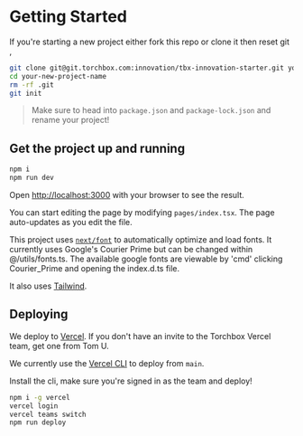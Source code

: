 # Getting Started

If you're starting a new project either fork this repo or clone it then reset git ,

```bash
git clone git@git.torchbox.com:innovation/tbx-innovation-starter.git your-new-project-name
cd your-new-project-name
rm -rf .git
git init
```

> Make sure to head into `package.json` and `package-lock.json` and rename your project!

## Get the project up and running

```bash
npm i
npm run dev
```

Open [http://localhost:3000](http://localhost:3000) with your browser to see the result.

You can start editing the page by modifying `pages/index.tsx`. The page auto-updates as you edit the file.

This project uses [`next/font`](https://nextjs.org/docs/basic-features/font-optimization) to automatically optimize and load fonts. It currently uses Google's Courier Prime but can be changed within @/utils/fonts.ts. The available google fonts are viewable by 'cmd' clicking Courier_Prime and opening the index.d.ts file.

It also uses [Tailwind](https://tailwindcss.com/docs/utility-first).

## Deploying

We deploy to [Vercel](https://vercel.com). If you don't have an invite to the Torchbox Vercel team, get one from Tom U.

We currently use the [Vercel CLI](https://vercel.com/docs/cli) to deploy from `main`.

Install the cli, make sure you're signed in as the team and deploy!

```bash
npm i -g vercel
vercel login
vercel teams switch
npm run deploy
```
